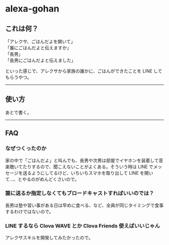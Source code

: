 # alexa-gohan

## これは何？

「アレクサ、ごはんだよを開いて」  
「誰にごはんだよと伝えますか」  
「長男」  
「長男にごはんだよと伝えました」  

といった感じで、アレクサから家族の誰かに、ごはんができたことを LINE してもらうやつ。

---

## 使い方

あとで書く。

---

## FAQ

### なぜつくったのか

家の中で「ごはんだよ」と叫んでも、長男や次男は部屋でイヤホンを装着して音楽聴いてたりするので、聞こえないことがよくある。そういう時は LINE でメッセージを送るようにしてるけど、いちいちスマホを取り出して LINE を開いて…、とやるのがめんどくさいので。

### 誰に送るか指定しなくてもブロードキャストすればいいのでは？

長男は塾や習い事がある日は早めに食べる、など、全員が同じタイミングで食事するわけではないので。


### LINE するなら Clova WAVE とか Clova Friends 使えばいいじゃん

アレクサスキルを開発してみたかったので。

